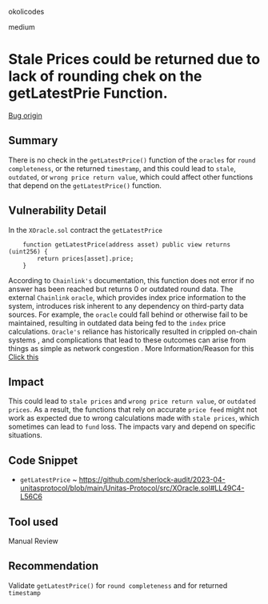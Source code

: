 okolicodes

medium

# Stale Prices could be returned due to lack of rounding chek on the getLatestPrie Function.

[Bug origin](https://github.com/sherlock-audit/2023-04-unitasprotocol/blob/main/Unitas-Protocol/src/XOracle.sol#L59)
## Summary
There is no check in the `getLatestPrice()` function of the `oracles` for `round completeness`, or the returned `timestamp`, and this could lead to `stale`, `outdated`, or `wrong price return value`, which could affect other functions that depend on the `getLatestPrice()` function.

## Vulnerability Detail
In the `XOracle.sol` contract the `getLatestPrice`
```solidity
    function getLatestPrice(address asset) public view returns (uint256) {
        return prices[asset].price;
    }
```
According to `Chainlink's` documentation, this function does not error if no answer has been reached but returns 0 or outdated round data. The external `Chainlink` `oracle`, which provides index price information to the system, introduces risk inherent to any dependency on third-party data sources. For example, the `oracle` could fall behind or otherwise fail to be maintained, resulting in outdated data being fed to the `index` price calculations. `Oracle's` reliance has historically resulted in crippled on-chain systems , and complications that lead to these outcomes can arise from things as simple as network congestion .
More Information/Reason for this [Click this](https://ethereum.stackexchange.com/questions/133242/how-future-resilient-is-a-chainlink-price-feed/133843#133843)

## Impact
This could lead to `stale prices` and `wrong price return value`, or `outdated prices`.
As a result, the functions that rely on accurate `price feed` might not work as expected due to wrong calculations made with `stale prices`, which sometimes can lead to `fund` loss. The impacts vary and depend on specific situations.
## Code Snippet
- `getLatestPrice` ~ https://github.com/sherlock-audit/2023-04-unitasprotocol/blob/main/Unitas-Protocol/src/XOracle.sol#LL49C4-L56C6
## Tool used

Manual Review

## Recommendation
Validate `getLatestPrice()` for `round completeness` and for returned `timestamp`